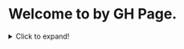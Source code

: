 [comment]: <> (git show -s --format='%h %s')

# Welcome to by GH Page.
<details>
  <summary>Click to expand!</summary>
    <blockquote>
        ```sh
        Seems to be
        the only way
        to make a nested list
        ```
    </blockquote>
</details>

